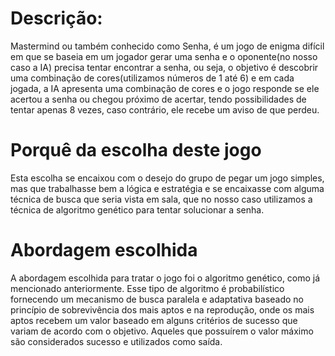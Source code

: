 # Descrição:
Mastermind ou também conhecido como Senha, é um jogo de enigma difícil em que se baseia em um jogador gerar uma senha e o oponente(no nosso caso a IA) precisa tentar encontrar a senha, ou seja, o objetivo é descobrir uma combinação de cores(utilizamos números de 1 até 6) e em cada jogada, a IA apresenta uma combinação de cores e o jogo responde se ele acertou a senha ou chegou próximo de acertar, tendo possibilidades de tentar apenas 8 vezes, caso contrário, ele recebe um aviso de que perdeu.

# Porquê da escolha deste jogo
Esta escolha se encaixou com o desejo do grupo de pegar um jogo simples, mas que trabalhasse bem a lógica e estratégia e se encaixasse com alguma técnica de busca que seria vista em sala, que no nosso caso utilizamos a técnica de algoritmo genético para tentar solucionar a senha. 

# Abordagem escolhida
A abordagem escolhida para tratar o jogo foi o algoritmo genético, como já mencionado anteriormente. Esse tipo de algoritmo é probabilístico fornecendo um mecanismo de busca paralela e adaptativa baseado no princípio de sobrevivência dos mais aptos e na reprodução, onde os mais aptos recebem um valor baseado em alguns critérios de sucesso que variam de acordo com o objetivo. Aqueles que possuírem o valor máximo são considerados sucesso e utilizados como saída.



